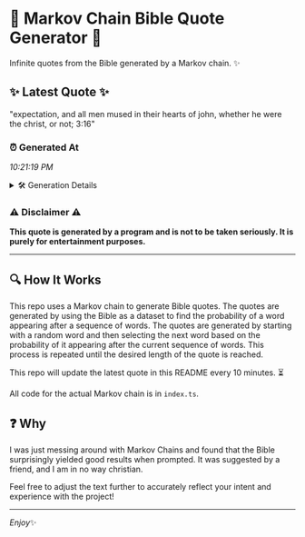# 📖 Markov Chain Bible Quote Generator 📖

Infinite quotes from the Bible generated by a Markov chain. ✨

## ✨ Latest Quote ✨
"expectation, and all men mused in their hearts of john, whether he were the christ, or not; 3:16"

### ⏰ Generated At
*10:21:19 PM*

<details>
    <summary>🛠️ Generation Details</summary>
    <p>
        <strong>🌱 Seed:</strong> expectation,<br>
        <strong>🔄 Iterations:</strong> 17<br>
        <strong>📜 Context History:</strong><br>[ expectation, ]: and<br>[ expectation,, and ]: all<br>[ expectation,, and, all ]: men<br>[ expectation,, and, all, men ]: mused<br>[ expectation,, and, all, men, mused ]: in<br>[ expectation,, and, all, men, mused, in ]: their<br>[ and, all, men, mused, in, their ]: hearts<br>[ all, men, mused, in, their, hearts ]: of<br>[ men, mused, in, their, hearts, of ]: john,<br>[ mused, in, their, hearts, of, john, ]: whether<br>[ in, their, hearts, of, john,, whether ]: he<br>[ their, hearts, of, john,, whether, he ]: were<br>[ hearts, of, john,, whether, he, were ]: the<br>[ of, john,, whether, he, were, the ]: christ,<br>[ john,, whether, he, were, the, christ, ]: or<br>[ whether, he, were, the, christ,, or ]: not;<br>[ he, were, the, christ,, or, not; ]: 3:16<br>
    </p>
</details>

### ⚠️ Disclaimer ⚠️
**This quote is generated by a program and is not to be taken seriously. It is purely for entertainment purposes.**

---

## 🔍 How It Works

This repo uses a Markov chain to generate Bible quotes. The quotes are generated by using the Bible as a dataset to find the probability of a word appearing after a sequence of words. The quotes are generated by starting with a random word and then selecting the next word based on the probability of it appearing after the current sequence of words. This process is repeated until the desired length of the quote is reached.

This repo will update the latest quote in this README every 10 minutes. ⏳

All code for the actual Markov chain is in `index.ts`.

## ❓ Why

I was just messing around with Markov Chains and found that the Bible surprisingly yielded good results when prompted. 
It was suggested by a friend, and I am in no way christian.

Feel free to adjust the text further to accurately reflect your intent and experience with the project!

---

*Enjoy*✨
